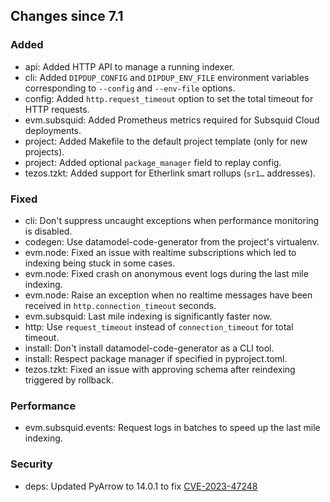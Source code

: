 <!-- markdownlint-disable first-line-h1 -->
## Changes since 7.1

### Added

- api: Added HTTP API to manage a running indexer.
- cli: Added `DIPDUP_CONFIG` and `DIPDUP_ENV_FILE` environment variables corresponding to `--config` and `--env-file` options.
- config: Added `http.request_timeout` option to set the total timeout for HTTP requests.
- evm.subsquid: Added Prometheus metrics required for Subsquid Cloud deployments.
- project: Added Makefile to the default project template (only for new projects).
- project: Added optional `package_manager` field to replay config.
- tezos.tzkt: Added support for Etherlink smart rollups (`sr1…` addresses).

### Fixed

- cli: Don't suppress uncaught exceptions when performance monitoring is disabled.
- codegen: Use datamodel-code-generator from the project's virtualenv.
- evm.node: Fixed an issue with realtime subscriptions which led to indexing being stuck in some cases.
- evm.node: Fixed crash on anonymous event logs during the last mile indexing.
- evm.node: Raise an exception when no realtime messages have been received in `http.connection_timeout` seconds.
- evm.subsquid: Last mile indexing is significantly faster now.
- http: Use `request_timeout` instead of `connection_timeout` for total timeout.
- install: Don't install datamodel-code-generator as a CLI tool.
- install: Respect package manager if specified in pyproject.toml.
- tezos.tzkt: Fixed an issue with approving schema after reindexing triggered by rollback.

### Performance

- evm.subsquid.events: Request logs in batches to speed up the last mile indexing.

### Security

- deps: Updated PyArrow to 14.0.1 to fix [CVE-2023-47248](https://github.com/advisories/GHSA-5wvp-7f3h-6wmm)
